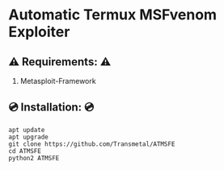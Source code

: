 # Automatic Termux MSFvenom Exploiter

## ⚠️ Requirements: ⚠️
1. Metasploit-Framework <br>

## 💿 Installation: 💿
```
apt update
apt upgrade
git clone https://github.com/Transmetal/ATMSFE
cd ATMSFE
python2 ATMSFE
```
